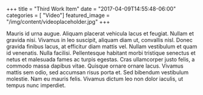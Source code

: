 +++
title = "Third Work Item"
date = "2017-04-09T14:55:48-06:00"
categories = [ "Video"]
featured_image = "/img/content/videoplaceholder.jpg"
+++

Mauris id urna augue. Aliquam placerat vehicula lacus et feugiat. Nullam et gravida nisi. Vivamus in leo suscipit, aliquam diam ut, convallis nisl. Donec gravida finibus lacus, at efficitur diam mattis vel. Nullam vestibulum et quam id venenatis. Nulla facilisi. Pellentesque habitant morbi tristique senectus et netus et malesuada fames ac turpis egestas. Cras ullamcorper justo felis, a commodo massa dapibus vitae. Quisque ornare ornare lacus. Vivamus mattis sem odio, sed accumsan risus porta et. Sed bibendum vestibulum molestie. Nam eu mauris felis. Vivamus dictum leo non dolor iaculis, ut tempus nunc imperdiet.